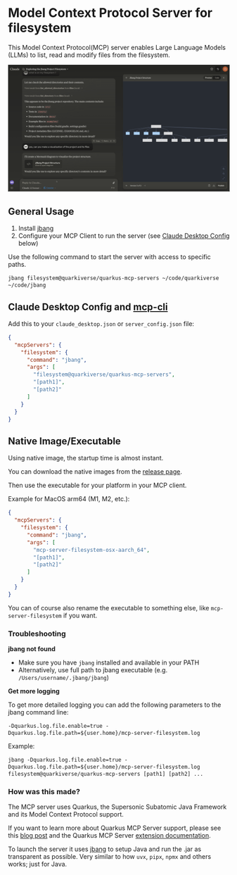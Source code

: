 # Model Context Protocol Server for filesystem

This Model Context Protocol(MCP) server enables Large Language Models (LLMs) to list, read and modify files from the filesystem.

![](images/filesystem-demo.png)

## General Usage 

1. Install [jbang](https://www.jbang.dev/download/)
2. Configure your MCP Client to run the server (see [Claude Desktop Config](#claude-desktop-config) below)

Use the following command to start the server with access to specific paths.
```shell
jbang filesystem@quarkiverse/quarkus-mcp-servers ~/code/quarkiverse ~/code/jbang 
```

## Claude Desktop Config and [mcp-cli](https://github.com/chrishayuk/mcp-cli)

Add this to your `claude_desktop.json` or `server_config.json` file:

```json
{
  "mcpServers": {
    "filesystem": {
      "command": "jbang",
      "args": [
        "filesystem@quarkiverse/quarkus-mcp-servers",
        "[path1]",
        "[path2]"
      ]
    }
  }
}
```

## Native Image/Executable

Using native image, the startup time is almost instant. 

You can download the native images from the [release page](https://github.com/quarkiverse/quarkus-mcp-servers/releases).

Then use the executable for your platform in your MCP client.

Example for MacOS arm64 (M1, M2, etc.):

```json
{
  "mcpServers": {
    "filesystem": {
      "command": "jbang",
      "args": [
        "mcp-server-filesystem-osx-aarch_64",
        "[path1]",
        "[path2]"
      ]
    }
  }
}
```

You can of course also rename the executable to something else, like `mcp-server-filesystem` if you want.

### Troubleshooting

**jbang not found**
* Make sure you have `jbang` installed and available in your PATH
* Alternatively, use full path to jbang executable (e.g. `/Users/username/.jbang/jbang`)

**Get more logging**

To get more detailed logging you can add the following parameters to the jbang command line:

```shell
-Dquarkus.log.file.enable=true -Dquarkus.log.file.path=${user.home}/mcp-server-filesystem.log
```

Example:

```shell
jbang -Dquarkus.log.file.enable=true -Dquarkus.log.file.path=${user.home}/mcp-server-filesystem.log filesystem@quarkiverse/quarkus-mcp-servers [path1] [path2] ...
```

### How was this made?

The MCP server uses Quarkus, the Supersonic Subatomic Java Framework and its Model Context Protocol support.

If you want to learn more about Quarkus MCP Server support, please see this [blog post](https://quarkus.io/blog/mcp-server/) 
and the Quarkus MCP Server [extension documentation](https://docs.quarkiverse.io/quarkus-mcp-server/dev/).

To launch the server it uses [jbang](https://jbang.dev/) to
setup Java and run the .jar as transparent as possible. Very similar to how `uvx`, `pipx`, `npmx` and others works; just for Java. 